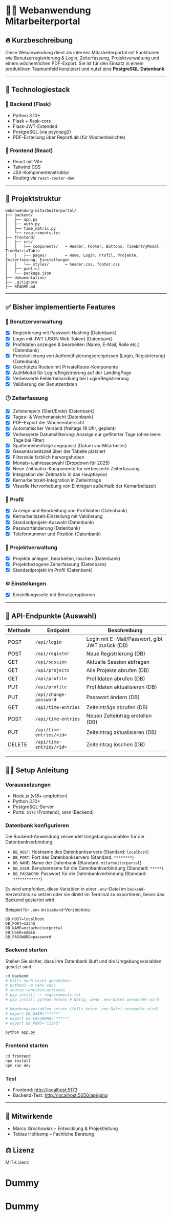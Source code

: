 # 🧑‍💼 Webanwendung Mitarbeiterportal

## 🔥 Kurzbeschreibung

Diese Webanwendung dient als internes Mitarbeiterportal mit Funktionen wie Benutzerregistrierung & Login, Zeiterfassung, Projektverwaltung und einem wöchentlichen PDF-Export. Sie ist für den Einsatz in einem produktiven Teamumfeld konzipiert und nutzt eine **PostgreSQL-Datenbank**.

---

## 🚀 Technologiestack

### 🔧 Backend (Flask)
- Python 3.10+
- Flask + flask-cors
- Flask-JWT-Extended
- PostgreSQL (via psycopg2)
- PDF-Erstellung über ReportLab (für Wochenberichte)

### 🎨 Frontend (React)
- React mit Vite
- Tailwind CSS
- JSX-Komponentenstruktur
- Routing via `react-router-dom`

---

## 📁 Projektstruktur

```
webanwendung-mitarbeiterportal/
├── backend/
│   ├── app.py
│   ├── auth.py
│   ├── time_matrix.py
│   └── requirements.txt
├── frontend/
│   ├── src/
│   │   ├── components/   → Header, Footer, Buttons, TimeEntryModal, TimeMatrixTable
│   │   ├── pages/        → Home, Login, Profil, Projekte, Zeiterfassung, Einstellungen
│   │   └── styles/       → header.css, footer.css
│   ├── public/
│   └── package.json
├── dokumentation/
├── .gitignore
├── README.md
```

---

## ✅ Bisher implementierte Features

### 🔐 Benutzerverwaltung
- [x] Registrierung mit Passwort-Hashing (Datenbank)
- [x] Login mit JWT (JSON Web Token) (Datenbank)
- [x] Profildaten anzeigen & bearbeiten (Name, E-Mail, Rolle etc.) (Datenbank)
- [x] Protokollierung von Authentifizierungsereignissen (Login, Registrierung) (Datenbank)
- [x] Geschützte Routen mit PrivateRoute-Komponente
- [x] AuthModal für Login/Registrierung auf der LandingPage
- [x] Verbesserte Fehlerbehandlung bei Login/Registrierung
- [x] Validierung der Benutzerdaten

### 🕒 Zeiterfassung
- [x] Zeitstempeln (Start/Ende) (Datenbank)
- [x] Tages- & Wochenansicht (Datenbank)
- [x] PDF-Export der Wochenübersicht
- [x] Automatischer Versand (freitags 18 Uhr, geplant)
- [x] Verbesserte Datumsfilterung: Anzeige nur gefilterter Tage (ohne leere Tage bei Filter)
- [x] Spaltenreihenfolge angepasst (Datum vor Mitarbeiter)
- [x] Gesamtarbeitszeit über der Tabelle platziert
- [x] Filterzeile farblich hervorgehoben
- [x] Monats-/Jahresauswahl (Dropdown für 2025)
- [x] Neue Zeitmatrix-Komponente für verbesserte Zeiterfassung
- [x] Integration der Zeitmatrix in das Hauptlayout
- [x] Kernarbeitszeit-Integration in Zeiteinträge
- [x] Visuelle Hervorhebung von Einträgen außerhalb der Kernarbeitszeit

### 👤 Profil
- [x] Anzeige und Bearbeitung von Profildaten (Datenbank)
- [x] Kernarbeitszeit-Einstellung mit Validierung
- [x] Standardprojekt-Auswahl (Datenbank)
- [x] Passwortänderung (Datenbank)
- [x] Telefonnummer und Position (Datenbank)

### 📁 Projektverwaltung
- [x] Projekte anlegen, bearbeiten, löschen (Datenbank)
- [x] Projektbezogene Zeiterfassung (Datenbank)
- [x] Standardprojekt im Profil (Datenbank)

### ⚙️ Einstellungen
- [x] Einstellungsseite mit Benutzeroptionen

---

## 🧪 API-Endpunkte (Auswahl)

| Methode | Endpoint               | Beschreibung                                  |
|---------|------------------------|-----------------------------------------------|
| POST    | `/api/login`           | Login mit E-Mail/Passwort, gibt JWT zurück (DB) |
| POST    | `/api/register`        | Neue Registrierung (DB)                       |
| GET     | `/api/session`         | Aktuelle Session abfragen                    |
| GET     | `/api/projects`        | Alle Projekte abrufen (DB)                   |
| GET     | `/api/profile`         | Profildaten abrufen (DB)                     |
| PUT     | `/api/profile`         | Profildaten aktualisieren (DB)                |
| PUT     | `/api/change-password` | Passwort ändern (DB)                         |
| GET     | `/api/time-entries`     | Zeiteinträge abrufen (DB)                     |
| POST    | `/api/time-entries`     | Neuen Zeiteintrag erstellen (DB)              |
| PUT     | `/api/time-entries/<id>`     | Zeiteintrag aktualisieren (DB)                |
| DELETE  | `/api/time-entries/<id>`   | Zeiteintrag löschen (DB)                     |

---

## 🧑‍💻 Setup Anleitung

### Voraussetzungen
- Node.js (v18+ empfohlen)
- Python 3.10+
- PostgreSQL-Server
- Ports: `5173` (Frontend), `5050` (Backend)

### Datenbank konfigurieren
Die Backend-Anwendung verwendet Umgebungsvariablen für die Datenbankverbindung:

- `DB_HOST`: Hostname des Datenbankservers (Standard: `localhost`)
- `DB_PORT`: Port des Datenbankservers (Standard: `********`)
- `DB_NAME`: Name der Datenbank (Standard: `mitarbeiterportal`)
- `DB_USER`: Benutzername für die Datenbankverbindung (Standard: `*****`)
- `DB_PASSWORD`: Passwort für die Datenbankverbindung (Standard: `************`)

Es wird empfohlen, diese Variablen in einer `.env`-Datei im `backend`-Verzeichnis zu setzen oder sie direkt im Terminal zu exportieren, bevor das Backend gestartet wird.

Beispiel für `.env` im `backend`-Verzeichnis:

```env
DB_HOST=localhost
DB_PORT=12345
DB_NAME=mitarbeiterportal
DB_USER=admin
DB_PASSWORD=password
```

### Backend starten

Stellen Sie sicher, dass Ihre Datenbank läuft und die Umgebungsvariablen gesetzt sind.

```bash
cd backend
# Falls noch nicht geschehen:
# python3 -m venv venv
# source venv/bin/activate
# pip install -r requirements.txt
# pip install python-dotenv # Nötig, wenn .env-Datei verwendet wird

# Umgebungsvariablen setzen (falls keine .env-Datei verwendet wird)
# export DB_USER="*****"
# export DB_PASSWORD="*****"
# export DB_PORT="12345"

python app.py
```

### Frontend starten

```bash
cd frontend
npm install
npm run dev
```

### Test
- Frontend: [http://localhost:5173](http://localhost:5173)
- Backend-Test: [http://localhost:5050/api/ping](http://localhost:5050/api/ping)

---

## 👥 Mitwirkende
- Marco Grochowiak – Entwicklung & Projektleitung
- Tobias Holtkamp – Fachliche Beratung

## ⚖️ Lizenz
MIT-Lizenz
# Dummy
# Dummy
